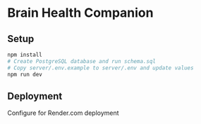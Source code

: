 # Brain Health Companion

## Setup
```bash
npm install
# Create PostgreSQL database and run schema.sql
# Copy server/.env.example to server/.env and update values
npm run dev
```

## Deployment
Configure for Render.com deployment
